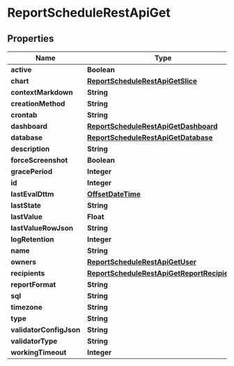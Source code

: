 # ReportScheduleRestApiGet

## Properties
Name | Type | Description | Notes
------------ | ------------- | ------------- | -------------
**active** | **Boolean** |  |  [optional]
**chart** | [**ReportScheduleRestApiGetSlice**](ReportScheduleRestApiGetSlice.md) |  |  [optional]
**contextMarkdown** | **String** |  |  [optional]
**creationMethod** | **String** |  |  [optional]
**crontab** | **String** |  | 
**dashboard** | [**ReportScheduleRestApiGetDashboard**](ReportScheduleRestApiGetDashboard.md) |  |  [optional]
**database** | [**ReportScheduleRestApiGetDatabase**](ReportScheduleRestApiGetDatabase.md) |  |  [optional]
**description** | **String** |  |  [optional]
**forceScreenshot** | **Boolean** |  |  [optional]
**gracePeriod** | **Integer** |  |  [optional]
**id** | **Integer** |  |  [optional]
**lastEvalDttm** | [**OffsetDateTime**](OffsetDateTime.md) |  |  [optional]
**lastState** | **String** |  |  [optional]
**lastValue** | **Float** |  |  [optional]
**lastValueRowJson** | **String** |  |  [optional]
**logRetention** | **Integer** |  |  [optional]
**name** | **String** |  | 
**owners** | [**ReportScheduleRestApiGetUser**](ReportScheduleRestApiGetUser.md) |  |  [optional]
**recipients** | [**ReportScheduleRestApiGetReportRecipients**](ReportScheduleRestApiGetReportRecipients.md) |  | 
**reportFormat** | **String** |  |  [optional]
**sql** | **String** |  |  [optional]
**timezone** | **String** |  |  [optional]
**type** | **String** |  | 
**validatorConfigJson** | **String** |  |  [optional]
**validatorType** | **String** |  |  [optional]
**workingTimeout** | **Integer** |  |  [optional]
